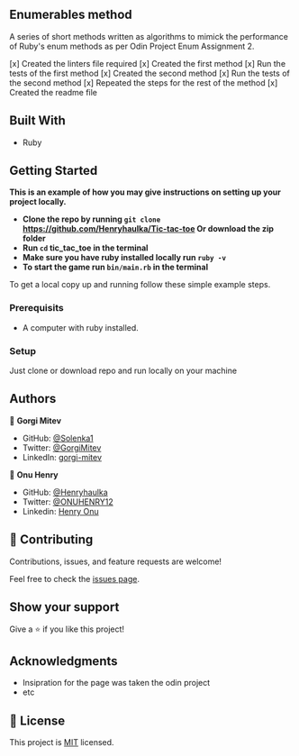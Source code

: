 
## Enumerables method

A series of short methods written as algorithms to mimick the performance of Ruby's enum methods as per Odin Project Enum Assignment 2.

[x] Created the linters file required
[x] Created the first method
[x] Run the tests of the first method
[x] Created the second method
[x] Run the tests of the second method
[x] Repeated the steps for the rest of the method
[x] Created the readme file

## Built With

- Ruby

## Getting Started

**This is an example of how you may give instructions on setting up your project locally.**
- **Clone the repo by running `git clone` https://github.com/Henryhaulka/Tic-tac-toe Or download the zip folder**
- **Run `cd` tic_tac_toe in the terminal**
- **Make sure you have ruby installed locally run `ruby -v`**
- **To start the game run `bin/main.rb` in the terminal**

To get a local copy up and running follow these simple example steps.

### Prerequisits

- A computer with ruby installed.

### Setup

Just clone or download repo and run locally on your machine

## Authors

👤 **Gorgi Mitev**

- GitHub: [@Solenka1](https://github.com/Solenka1)
- Twitter: [@GorgiMitev](https://twitter.com/GorgiMitev)
- LinkedIn: [gorgi-mitev](https://www.linkedin.com/in/gorgi-mitev-a350311b8/)

👤 **Onu Henry**

- GitHub: [@Henryhaulka](https://github.com/Henryhaulka)
- Twitter: [@ONUHENRY12](https://twitter.com/ONUHENRY12)
- Linkedin: [Henry Onu](https://www.linkedin.com/in/henry-onu-9a15b11b6/)

## 🤝 Contributing

Contributions, issues, and feature requests are welcome!

Feel free to check the [issues page](issues/).

## Show your support

Give a ⭐️ if you like this project!

## Acknowledgments

- Insipration for the page was taken the odin project 
- etc

## 📝 License

This project is [MIT](lic.url) licensed.